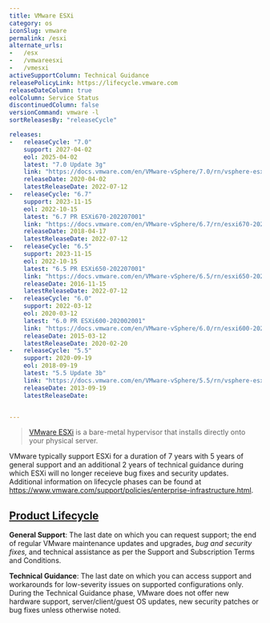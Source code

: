 ```yaml
---
title: VMware ESXi
category: os
iconSlug: vmware
permalink: /esxi
alternate_urls:
-   /esx
-   /vmwareesxi
-   /vmesxi
activeSupportColumn: Technical Guidance
releasePolicyLink: https://lifecycle.vmware.com
releaseDateColumn: true
eolColumn: Service Status
discontinuedColumn: false
versionCommand: vmware -l
sortReleasesBy: "releaseCycle"

releases:
-   releaseCycle: "7.0"
    support: 2027-04-02
    eol: 2025-04-02
    latest: "7.0 Update 3g"
    link: "https://docs.vmware.com/en/VMware-vSphere/7.0/rn/vsphere-esxi-70u3g-release-notes.html"
    releaseDate: 2020-04-02
    latestReleaseDate: 2022-07-12
-   releaseCycle: "6.7"
    support: 2023-11-15
    eol: 2022-10-15
    latest: "6.7 PR ESXi670-202207001"
    link: "https://docs.vmware.com/en/VMware-vSphere/6.7/rn/esxi670-202207001.html"
    releaseDate: 2018-04-17
    latestReleaseDate: 2022-07-12
-   releaseCycle: "6.5"
    support: 2023-11-15
    eol: 2022-10-15
    latest: "6.5 PR ESXi650-202207001"
    link: "https://docs.vmware.com/en/VMware-vSphere/6.5/rn/esxi650-202207001.html"
    releaseDate: 2016-11-15
    latestReleaseDate: 2022-07-12
-   releaseCycle: "6.0"
    support: 2022-03-12
    eol: 2020-03-12
    latest: "6.0 PR ESXi600-202002001"
    link: "https://docs.vmware.com/en/VMware-vSphere/6.0/rn/esxi600-202002001.html"
    releaseDate: 2015-03-12
    latestReleaseDate: 2020-02-20
-   releaseCycle: "5.5"
    support: 2020-09-19
    eol: 2018-09-19
    latest: "5.5 Update 3b"
    link: "https://docs.vmware.com/en/VMware-vSphere/5.5/rn/vsphere-esxi-55u3b-release-notes.html"
    releaseDate: 2013-09-19
    latestReleaseDate:


---
```


> [VMware ESXi](https://www.vmware.com/products/esxi-and-esx.html) is a bare-metal hypervisor that installs directly onto your physical server.

VMware typically support ESXi for a duration of 7 years with 5 years of general support and an additional 2 years of technical guidance during which ESXi will no longer receieve bug fixes and security updates. Additional information on lifecycle phases can be found at <https://www.vmware.com/support/policies/enterprise-infrastructure.html>.

## [Product Lifecycle](https://www.vmware.com/support/policies/lifecycle.html)

**General Support**: The last date on which you can request support; the end of regular VMware maintenance updates and upgrades, _bug and security fixes,_ and technical assistance as per the Support and Subscription Terms and Conditions.

**Technical Guidance**: The last date on which you can access support and workarounds for low-severity issues on supported configurations only. During the Technical Guidance phase, VMware does not offer new hardware support, server/client/guest OS updates, new security patches or bug fixes unless otherwise noted.
